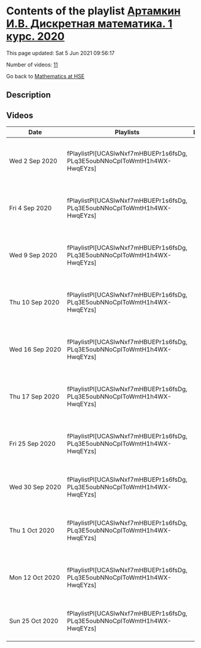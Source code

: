 # Contents of the playlist [Артамкин И.В. Дискретная математика. 1 курс. 2020](https://www.youtube.com/playlist?list=PLq3E5oubNNoCpIToWmtH1h4WX-HwqEYzs)

This page updated: Sat 5 Jun 2021 09:56:17

Number of videos: [11](#videos)

Go back to [Mathematics at HSE](../README.md)

## Description



## Videos

|Date|Playlists|Links|Name|
|---|---|---|---|
| Wed&nbsp;2&nbsp;Sep&nbsp;2020 | fPlaylistPl[UCASlwNxf7mHBUEPr1s6fsDg, PLq3E5oubNNoCpIToWmtH1h4WX-HwqEYzs] |  | [[**e**](https://studio.youtube.com/video/r8YHvOV_TFE/edit "Edit")] [Артамкин И.В. "Дискретная математика", 1 курс, 02.09.2020](https://www.youtube.com/watch?v=r8YHvOV_TFE&list=PLq3E5oubNNoCpIToWmtH1h4WX-HwqEYzs) |
| Fri&nbsp;4&nbsp;Sep&nbsp;2020 | fPlaylistPl[UCASlwNxf7mHBUEPr1s6fsDg, PLq3E5oubNNoCpIToWmtH1h4WX-HwqEYzs] |  | [[**e**](https://studio.youtube.com/video/npO01dDt1_U/edit "Edit")] [Артамкин И. В.  Дискретная математика. 1 курс. 04.09.20](https://www.youtube.com/watch?v=npO01dDt1_U&list=PLq3E5oubNNoCpIToWmtH1h4WX-HwqEYzs) |
| Wed&nbsp;9&nbsp;Sep&nbsp;2020 | fPlaylistPl[UCASlwNxf7mHBUEPr1s6fsDg, PLq3E5oubNNoCpIToWmtH1h4WX-HwqEYzs] |  | [[**e**](https://studio.youtube.com/video/0W9xkYvMQEc/edit "Edit")] [Артамкин И.В. Дискретная математика. 1 курс. 09.09.2020](https://www.youtube.com/watch?v=0W9xkYvMQEc&list=PLq3E5oubNNoCpIToWmtH1h4WX-HwqEYzs) |
| Thu&nbsp;10&nbsp;Sep&nbsp;2020 | fPlaylistPl[UCASlwNxf7mHBUEPr1s6fsDg, PLq3E5oubNNoCpIToWmtH1h4WX-HwqEYzs] |  | [[**e**](https://studio.youtube.com/video/J4zUatlgYF8/edit "Edit")] [Артамкин И. В.  Дискретная математика 1 курс 10.09.2020](https://www.youtube.com/watch?v=J4zUatlgYF8&list=PLq3E5oubNNoCpIToWmtH1h4WX-HwqEYzs) |
| Wed&nbsp;16&nbsp;Sep&nbsp;2020 | fPlaylistPl[UCASlwNxf7mHBUEPr1s6fsDg, PLq3E5oubNNoCpIToWmtH1h4WX-HwqEYzs] |  | [[**e**](https://studio.youtube.com/video/CpokZcCAkF0/edit "Edit")] [Артамкин И.В. Дискретная математика 1 курс 16.09.2020](https://www.youtube.com/watch?v=CpokZcCAkF0&list=PLq3E5oubNNoCpIToWmtH1h4WX-HwqEYzs) |
| Thu&nbsp;17&nbsp;Sep&nbsp;2020 | fPlaylistPl[UCASlwNxf7mHBUEPr1s6fsDg, PLq3E5oubNNoCpIToWmtH1h4WX-HwqEYzs] |  | [[**e**](https://studio.youtube.com/video/KjCBIdzcM5c/edit "Edit")] [Артамкин И.В. Дискретная математика 1 курс 17.09.2020](https://www.youtube.com/watch?v=KjCBIdzcM5c&list=PLq3E5oubNNoCpIToWmtH1h4WX-HwqEYzs) |
| Fri&nbsp;25&nbsp;Sep&nbsp;2020 | fPlaylistPl[UCASlwNxf7mHBUEPr1s6fsDg, PLq3E5oubNNoCpIToWmtH1h4WX-HwqEYzs] |  | [[**e**](https://studio.youtube.com/video/kNWINxo5c5k/edit "Edit")] [Артамкин И.В. Дискретная математика 1 курс 24.09.2020](https://www.youtube.com/watch?v=kNWINxo5c5k&list=PLq3E5oubNNoCpIToWmtH1h4WX-HwqEYzs) |
| Wed&nbsp;30&nbsp;Sep&nbsp;2020 | fPlaylistPl[UCASlwNxf7mHBUEPr1s6fsDg, PLq3E5oubNNoCpIToWmtH1h4WX-HwqEYzs] |  | [[**e**](https://studio.youtube.com/video/pXizikghidk/edit "Edit")] [Артамкин И.В. Дискретная математика 30.09.2020](https://www.youtube.com/watch?v=pXizikghidk&list=PLq3E5oubNNoCpIToWmtH1h4WX-HwqEYzs) |
| Thu&nbsp;1&nbsp;Oct&nbsp;2020 | fPlaylistPl[UCASlwNxf7mHBUEPr1s6fsDg, PLq3E5oubNNoCpIToWmtH1h4WX-HwqEYzs] |  | [[**e**](https://studio.youtube.com/video/N2CCAhF4ZA8/edit "Edit")] [Артамкин И.В. Дискретная математика, 1 курс, 01.10.2020](https://www.youtube.com/watch?v=N2CCAhF4ZA8&list=PLq3E5oubNNoCpIToWmtH1h4WX-HwqEYzs) |
| Mon&nbsp;12&nbsp;Oct&nbsp;2020 | fPlaylistPl[UCASlwNxf7mHBUEPr1s6fsDg, PLq3E5oubNNoCpIToWmtH1h4WX-HwqEYzs] |  | [[**e**](https://studio.youtube.com/video/fJRZhvtO0mw/edit "Edit")] [Артамкин И.В. Дискретная математика 1 курс 10.10.2020](https://www.youtube.com/watch?v=fJRZhvtO0mw&list=PLq3E5oubNNoCpIToWmtH1h4WX-HwqEYzs "Аксиома выбора, теорема Цермело, лемма Цорна") |
| Sun&nbsp;25&nbsp;Oct&nbsp;2020 | fPlaylistPl[UCASlwNxf7mHBUEPr1s6fsDg, PLq3E5oubNNoCpIToWmtH1h4WX-HwqEYzs] |  | [[**e**](https://studio.youtube.com/video/BxVuImwvVHs/edit "Edit")] [Артамкин И.В. ДМ Лемма Цорна  13.10.2020](https://www.youtube.com/watch?v=BxVuImwvVHs&list=PLq3E5oubNNoCpIToWmtH1h4WX-HwqEYzs) |
